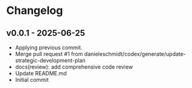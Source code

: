 # Changelog

## v0.0.1 - 2025-06-25

- Applying previous commit.
- Merge pull request #1 from danieleschmidt/codex/generate/update-strategic-development-plan
- docs(review): add comprehensive code review
- Update README.md
- Initial commit
